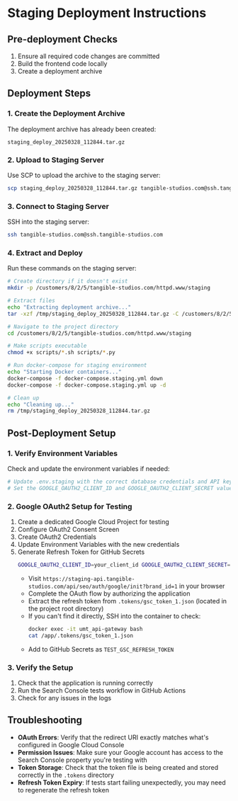 # Staging Deployment Instructions

## Pre-deployment Checks
1. Ensure all required code changes are committed
2. Build the frontend code locally
3. Create a deployment archive

## Deployment Steps

### 1. Create the Deployment Archive
The deployment archive has already been created:
```
staging_deploy_20250328_112844.tar.gz
```

### 2. Upload to Staging Server
Use SCP to upload the archive to the staging server:
```bash
scp staging_deploy_20250328_112844.tar.gz tangible-studios.com@ssh.tangible-studios.com:/tmp/
```

### 3. Connect to Staging Server
SSH into the staging server:
```bash
ssh tangible-studios.com@ssh.tangible-studios.com
```

### 4. Extract and Deploy
Run these commands on the staging server:
```bash
# Create directory if it doesn't exist
mkdir -p /customers/8/2/5/tangible-studios.com/httpd.www/staging

# Extract files
echo "Extracting deployment archive..."
tar -xzf /tmp/staging_deploy_20250328_112844.tar.gz -C /customers/8/2/5/tangible-studios.com/httpd.www/staging

# Navigate to the project directory
cd /customers/8/2/5/tangible-studios.com/httpd.www/staging

# Make scripts executable
chmod +x scripts/*.sh scripts/*.py

# Run docker-compose for staging environment
echo "Starting Docker containers..."
docker-compose -f docker-compose.staging.yml down
docker-compose -f docker-compose.staging.yml up -d

# Clean up
echo "Cleaning up..."
rm /tmp/staging_deploy_20250328_112844.tar.gz
```

## Post-Deployment Setup

### 1. Verify Environment Variables
Check and update the environment variables if needed:
```bash
# Update .env.staging with the correct database credentials and API keys
# Set the GOOGLE_OAUTH2_CLIENT_ID and GOOGLE_OAUTH2_CLIENT_SECRET values
```

### 2. Google OAuth2 Setup for Testing
1. Create a dedicated Google Cloud Project for testing
2. Configure OAuth2 Consent Screen
3. Create OAuth2 Credentials 
4. Update Environment Variables with the new credentials
5. Generate Refresh Token for GitHub Secrets
   ```bash
   GOOGLE_OAUTH2_CLIENT_ID=your_client_id GOOGLE_OAUTH2_CLIENT_SECRET=your_client_secret docker-compose -f docker/gsc-test/docker-compose.gsc-test.yml up -d
   ```
   - Visit `https://staging-api.tangible-studios.com/api/seo/auth/google/init?brand_id=1` in your browser
   - Complete the OAuth flow by authorizing the application
   - Extract the refresh token from `.tokens/gsc_token_1.json` (located in the project root directory)
   - If you can't find it directly, SSH into the container to check:
     ```bash
     docker exec -it umt_api-gateway bash
     cat /app/.tokens/gsc_token_1.json
     ```
   - Add to GitHub Secrets as `TEST_GSC_REFRESH_TOKEN`

### 3. Verify the Setup
1. Check that the application is running correctly
2. Run the Search Console tests workflow in GitHub Actions
3. Check for any issues in the logs

## Troubleshooting
- **OAuth Errors**: Verify that the redirect URI exactly matches what's configured in Google Cloud Console
- **Permission Issues**: Make sure your Google account has access to the Search Console property you're testing with
- **Token Storage**: Check that the token file is being created and stored correctly in the `.tokens` directory
- **Refresh Token Expiry**: If tests start failing unexpectedly, you may need to regenerate the refresh token